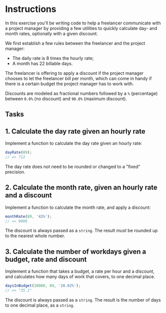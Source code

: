 # Instructions

In this exercise you'll be writing code to help a freelancer communicate with a
project manager by providing a few utilities to quickly calculate day- and
month rates, optionally with a given discount.

We first establish a few rules between the freelancer and the project manager:

- The daily rate is 8 times the hourly rate;
- A month has 22 billable days.

The freelancer is offering to apply a discount if the project manager chooses
to let the freelancer bill per month, which can come in handy if there is a
certain budget the project manager has to work with.

Discounts are modeled as fractional numbers followed by a `%` (percentage)
between `0.0%` (no discount) and `90.0%` (maximum discount).

## Tasks

## 1. Calculate the day rate given an hourly rate

Implement a function to calculate the day rate given an hourly rate:

```javascript
dayRate(89);
// => 712
```

The day rate does not need to be rounded or changed to a "fixed" precision.

## 2. Calculate the month rate, given an hourly rate and a discount

Implement a function to calculate the month rate, and apply a discount:

```javascript
monthRate(89, '42%');
// => 9086
```

The discount is always passed as a `string`. The result _must_ be rounded up to
the nearest whole number.

## 3. Calculate the number of workdays given a budget, rate and discount

Implement a function that takes a budget, a rate per hour and a discount, and
calculates how many days of work that covers, to one decimal place.

```javascript
daysInBudget(20000, 89, '20.02%');
// => "35.1"
```

The discount is always passed as a `string`. The result is the number of days
to one decimal place, as a `string`.
